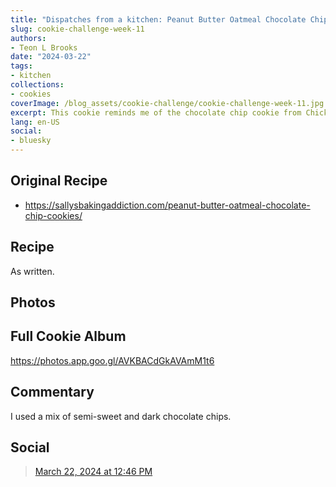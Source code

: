 ```yaml
---
title: "Dispatches from a kitchen: Peanut Butter Oatmeal Chocolate Chip Cookie"
slug: cookie-challenge-week-11
authors:
- Teon L Brooks
date: "2024-03-22"
tags:
- kitchen
collections:
- cookies
coverImage: /blog_assets/cookie-challenge/cookie-challenge-week-11.jpg
excerpt: This cookie reminds me of the chocolate chip cookie from Chick-Fil-A
lang: en-US
social:
- bluesky
---
```

<script> import Callout from '$lib/components/Callout.svelte'; </script>

## Original Recipe

- https://sallysbakingaddiction.com/peanut-butter-oatmeal-chocolate-chip-cookies/

## Recipe

As written.

## Photos

<Callout>
<h2>Full Cookie Album</h2>

<https://photos.app.goo.gl/AVKBACdGkAVAmM1t6>
</Callout>

## Commentary

I used a mix of semi-sweet and dark chocolate chips.

## Social

<blockquote class="bluesky-embed" data-bluesky-uri="at://did:plc:yl7wcldipsfnjdww2jg5mnrv/app.bsky.feed.post/3kocecpt2nm2g" data-bluesky-cid="bafyreiaxez4fguoerncwirgydpzxsergeei7aj2qnn44ud6747jsefs2ne"><a href="https://bsky.app/profile/did:plc:yl7wcldipsfnjdww2jg5mnrv/post/3kocecpt2nm2g?ref_src=embed">March 22, 2024 at 12:46 PM</a></blockquote>
